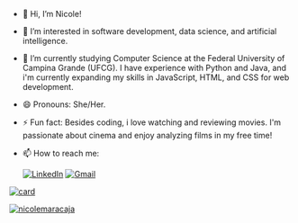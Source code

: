 - 👋 Hi, I’m Nicole!
- 👀 I’m interested in software development, data science, and artificial intelligence.
- 🌱  I’m currently studying Computer Science at the Federal University of Campina Grande (UFCG). I have experience with Python and Java, and i'm currently expanding my skills in JavaScript, HTML, and CSS for web development.
- 😄 Pronouns: She/Her.
- ⚡ Fun fact: Besides coding, i love watching and reviewing movies. I'm passionate about cinema and enjoy analyzing films in my free time!
- 📫 How to reach me:
  
  [![LinkedIn](https://img.shields.io/badge/LinkedIn-0077B5?style=for-the-badge&logo=linkedin&logoColor=white)](https://www.linkedin.com/in/nicole-maracaj%C3%A1-504977270?lipi=urn%3Ali%3Apage%3Ad_flagship3_profile_view_base_contact_details%3BOGDwZR6%2FRvq4N0k9bFGxEw%3D%3D)
  [![Gmail](https://img.shields.io/badge/Gmail-D14836?style=for-the-badge&logo=gmail&logoColor=white)](mailto:nicole.brito.maracaja@ccc.ufcg.edu.br)

[![card](https://github-readme-stats.vercel.app/api?username=nicolemaracaja&theme=tokyonight)](https://github.com/nicolemaracaja/)

[![nicolemaracaja](https://github-readme-stats.vercel.app/api/top-langs/?username=nicolemaracaja&hide=html&layout=compact&theme=tokyonight)](https://github.com/nicolemaracaja/)
<!---
nicolemaracaja/nicolemaracaja is a ✨ special ✨ repository because its `README.md` (this file) appears on your GitHub profile.
You can click the Preview link to take a look at your changes.
--->
